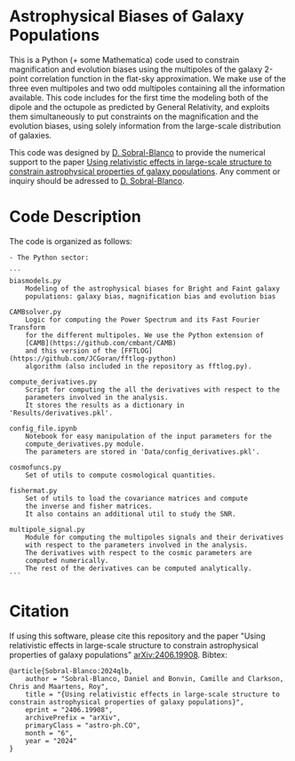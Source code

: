 # Astrophysical Biases of Galaxy Populations

This is a Python (+ some Mathematica) code used to constrain magnification and evolution biases using the multipoles of the galaxy 2-point correlation function in the flat-sky approximation. We make use of the three even multipoles and two odd multipoles containing all the information available. This code includes for the first time the modeling both of the dipole and the octupole as predicted by General Relativity, and exploits them simultaneously to put constraints on the magnification and the evolution biases, using solely information from the large-scale distribution of galaxies. 

This code was designed by [D. Sobral-Blanco](https://github.com/dasobral) to provide the numerical support to the paper [Using relativistic effects in large-scale structure to constrain astrophysical properties of galaxy populations](https://arxiv.org/abs/2406.19908). Any comment or inquiry should be adressed to [D. Sobral-Blanco](https://github.com/dasobral).

# Code Description

The code is organized as follows:

    - The Python sector:

    ```
    biasmodels.py 
        Modeling of the astrophysical biases for Bright and Faint galaxy 
        populations: galaxy bias, magnification bias and evolution bias

    CAMBsolver.py 
        Logic for computing the Power Spectrum and its Fast Fourier Transform 
        for the different multipoles. We use the Python extension of 
        [CAMB](https://github.com/cmbant/CAMB)
        and this version of the [FFTLOG](https://github.com/JCGoran/fftlog-python) 
        algorithm (also included in the repository as fftlog.py).

    compute_derivatives.py
        Script for computing the all the derivatives with respect to the 
        parameters involved in the analysis. 
        It stores the results as a dictionary in 'Results/derivatives.pkl'.

    config_file.ipynb
        Notebook for easy manipulation of the input parameters for the 
        compute_derivatives.py module. 
        The parameters are stored in 'Data/config_derivatives.pkl'. 

    cosmofuncs.py
        Set of utils to compute cosmological quantities.

    fishermat.py
        Set of utils to load the covariance matrices and compute 
        the inverse and fisher matrices. 
        It also contains an additional util to study the SNR.

    multipole_signal.py
        Module for computing the multipoles signals and their derivatives 
        with respect to the parameters involved in the analysis. 
        The derivatives with respect to the cosmic parameters are
        computed numerically. 
        The rest of the derivatives can be computed analytically.
    ```

# Citation

If using this software, please cite this repository and the paper "Using relativistic effects in large-scale structure to constrain astrophysical properties of galaxy populations" [ 	arXiv:2406.19908](https://arxiv.org/abs/2406.19908). Bibtex:

```
@article{Sobral-Blanco:2024qlb,
    author = "Sobral-Blanco, Daniel and Bonvin, Camille and Clarkson, Chris and Maartens, Roy",
    title = "{Using relativistic effects in large-scale structure to constrain astrophysical properties of galaxy populations}",
    eprint = "2406.19908",
    archivePrefix = "arXiv",
    primaryClass = "astro-ph.CO",
    month = "6",
    year = "2024"
}
```
